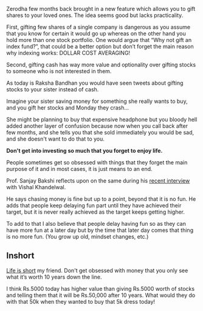 Zerodha few months back brought in a new feature which allows you to gift shares to your loved ones. The idea seems good but lacks practicality.

First, gifting few shares of a single company is dangerous as you assume that you know for certain it would go up whereas on the other hand you hold more than one stock portfolio. One would argue that “Why not gift an index fund?”, that could be a better option but don’t forget the main reason why indexing works: DOLLAR COST AVERAGING!

Second, gifting cash has way more value and optionality over gifting stocks to someone who is not interested in them.

As today is Raksha Bandhan you would have seen tweets about gifting stocks to your sister instead of cash.

Imagine your sister saving money for something she really wants to buy, and you gift her stocks and Monday they crash...

She might be planning to buy that expensive headphone but you bloody hell added another layer of confusion because now when you call back after few months, and she tells you that she sold immediately you would be sad, and she doesn't want to do that to you.

**Don't get into investing so much that you forget to enjoy life.**

People sometimes get so obsessed with things that they forget the main purpose of it and in most cases, it is just means to an end.

Prof. Sanjay Bakshi reflects upon on the same during his [recent interview](https://youtu.be/oGpRagPQssI) with Vishal Khandelwal.

He says chasing money is fine but up to a point, beyond that it is no fun. He adds that people keep delaying fun part until they have achieved their target, but it is never really achieved as the target keeps getting higher.

To add to that I also believe that people delay having fun so as they can have more fun at a later day but by the time that later day comes that thing is no more fun. (You grow up old, mindset changes, etc.)

## Inshort

[Life is short](http://www.paulgraham.com/vb.html) my friend. Don't get obsessed with money that you only see what it’s worth 10 years down the line.

I think Rs.5000 today has higher value than giving Rs.5000 worth of stocks and telling them that it will be Rs.50,000 after 10 years. What would they do with that 50k when they wanted to buy that 5k dress today!
